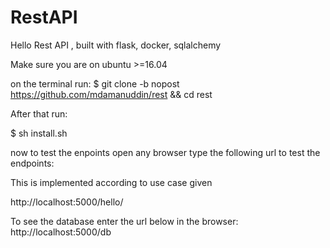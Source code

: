 # RestAPI
Hello Rest API , built with flask, docker, sqlalchemy


Make sure you are on ubuntu >=16.04

on the terminal run:
$ git clone -b nopost https://github.com/mdamanuddin/rest && cd rest

After that run:

$ sh install.sh




now to test the enpoints open any browser type the following url to test the endpoints:

This is implemented according to use case given

http://localhost:5000/hello/<string>

To see the database  enter the url below in the browser:
http://localhost:5000/db




